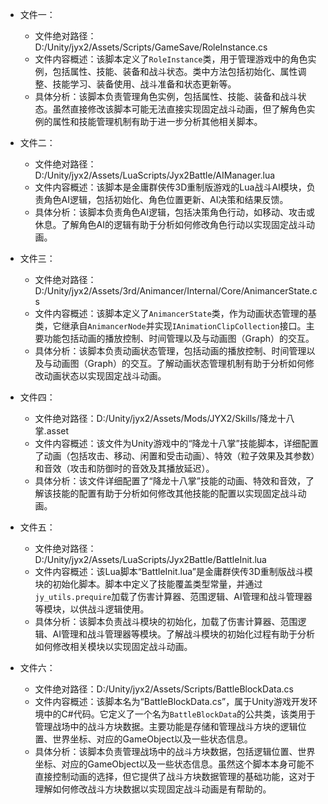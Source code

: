* 文件一：
    * 文件绝对路径：D:/Unity/jyx2/Assets/Scripts/GameSave/RoleInstance.cs
    * 文件内容概述：该脚本定义了`RoleInstance`类，用于管理游戏中的角色实例，包括属性、技能、装备和战斗状态。类中方法包括初始化、属性调整、技能学习、装备使用、战斗准备和状态更新等。
    * 具体分析：该脚本负责管理角色实例，包括属性、技能、装备和战斗状态。虽然直接修改该脚本可能无法直接实现固定战斗动画，但了解角色实例的属性和技能管理机制有助于进一步分析其他相关脚本。

* 文件二：
    * 文件绝对路径：D:/Unity/jyx2/Assets/LuaScripts/Jyx2Battle/AIManager.lua
    * 文件内容概述：该脚本是金庸群侠传3D重制版游戏的Lua战斗AI模块，负责角色AI逻辑，包括初始化、角色位置更新、AI决策和结果反馈。
    * 具体分析：该脚本负责角色AI逻辑，包括决策角色行动，如移动、攻击或休息。了解角色AI的逻辑有助于分析如何修改角色行动以实现固定战斗动画。

* 文件三：
    * 文件绝对路径：D:/Unity/jyx2/Assets/3rd/Animancer/Internal/Core/AnimancerState.cs
    * 文件内容概述：该脚本定义了`AnimancerState`类，作为动画状态管理的基类，它继承自`AnimancerNode`并实现`IAnimationClipCollection`接口。主要功能包括动画的播放控制、时间管理以及与动画图（Graph）的交互。
    * 具体分析：该脚本负责动画状态管理，包括动画的播放控制、时间管理以及与动画图（Graph）的交互。了解动画状态管理机制有助于分析如何修改动画状态以实现固定战斗动画。

* 文件四：
    * 文件绝对路径：D:/Unity/jyx2/Assets/Mods/JYX2/Skills/降龙十八掌.asset
    * 文件内容概述：该文件为Unity游戏中的“降龙十八掌”技能脚本，详细配置了动画（包括攻击、移动、闲置和受击动画）、特效（粒子效果及其参数）和音效（攻击和防御时的音效及其播放延迟）。
    * 具体分析：该文件详细配置了“降龙十八掌”技能的动画、特效和音效，了解该技能的配置有助于分析如何修改其他技能的配置以实现固定战斗动画。

* 文件五：
    * 文件绝对路径：D:/Unity/jyx2/Assets/LuaScripts/Jyx2Battle/BattleInit.lua
    * 文件内容概述：该Lua脚本“BattleInit.lua”是金庸群侠传3D重制版战斗模块的初始化脚本。脚本中定义了技能覆盖类型常量，并通过`jy_utils.prequire`加载了伤害计算器、范围逻辑、AI管理和战斗管理器等模块，以供战斗逻辑使用。
    * 具体分析：该脚本负责战斗模块的初始化，加载了伤害计算器、范围逻辑、AI管理和战斗管理器等模块。了解战斗模块的初始化过程有助于分析如何修改相关模块以实现固定战斗动画。

* 文件六：
    * 文件绝对路径：D:/Unity/jyx2/Assets/Scripts/BattleBlockData.cs
    * 文件内容概述：该脚本名为“BattleBlockData.cs”，属于Unity游戏开发环境中的C#代码。它定义了一个名为`BattleBlockData`的公共类，该类用于管理战场中的战斗方块数据。主要功能是存储和管理战斗方块的逻辑位置、世界坐标、对应的GameObject以及一些状态信息。
    * 具体分析：该脚本负责管理战场中的战斗方块数据，包括逻辑位置、世界坐标、对应的GameObject以及一些状态信息。虽然这个脚本本身可能不直接控制动画的选择，但它提供了战斗方块数据管理的基础功能，这对于理解如何修改战斗方块数据以实现固定战斗动画是有帮助的。